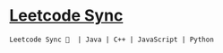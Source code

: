 # [Leetcode Sync](https://github.com/joshcai/leetcode-sync)

`Leetcode Sync 🔐  | Java | C++ | JavaScript | Python`

